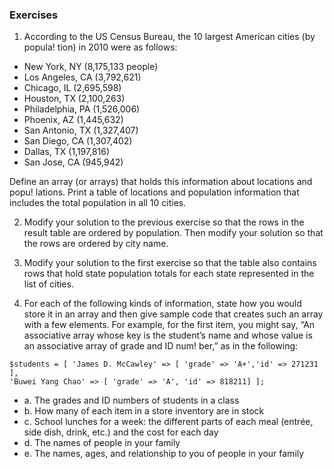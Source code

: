 ### Exercises
1. According to the US Census Bureau, the 10 largest American cities (by popula!
tion) in 2010 were as follows:

- New York, NY (8,175,133 people)
- Los Angeles, CA (3,792,621)
- Chicago, IL (2,695,598)
- Houston, TX (2,100,263)
- Philadelphia, PA (1,526,006)
- Phoenix, AZ (1,445,632)
- San Antonio, TX (1,327,407)
- San Diego, CA (1,307,402)
- Dallas, TX (1,197,816)
- San Jose, CA (945,942)

Define an array (or arrays) that holds this information about locations and popu!
lations. Print a table of locations and population information that includes the
total population in all 10 cities.

2. Modify your solution to the previous exercise so that the rows in the result table
are ordered by population. Then modify your solution so that the rows are
ordered by city name.

3. Modify your solution to the first exercise so that the table also contains rows that
hold state population totals for each state represented in the list of cities.

4. For each of the following kinds of information, state how you would store it in an
array and then give sample code that creates such an array with a few elements.
For example, for the first item, you might say, “An associative array whose key is the student’s name and whose value is an associative array of grade and ID num!
ber,” as in the following:

```
$students = [ 'James D. McCawley' => [ 'grade' => 'A+','id' => 271231 ],
'Buwei Yang Chao' => [ 'grade' => 'A', 'id' => 818211] ];
```

- a. The grades and ID numbers of students in a class
- b. How many of each item in a store inventory are in stock
- c. School lunches for a week: the different parts of each meal (entrée, side dish,
drink, etc.) and the cost for each day
- d. The names of people in your family
- e. The names, ages, and relationship to you of people in your family
